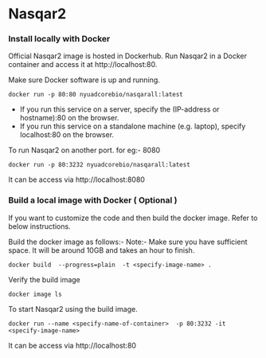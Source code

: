# Nasqar2

### Install locally with Docker
Official Nasqar2 image is hosted in Dockerhub. Run Nasqar2 in a Docker container and access it at http://localhost:80.

Make sure Docker software is up and running. 

```
docker run -p 80:80 nyuadcorebio/nasqarall:latest
```

- If you run this service on a server, specify the (IP-address or hostname):80 on the browser.
- If you run this service on a standalone machine (e.g. laptop), specify localhost:80 on the browser.

To run Nasqar2 on another port. for eg:- 8080

```
docker run -p 80:3232 nyuadcorebio/nasqarall:latest
```
It can be access via http://localhost:8080

### Build a local image with Docker ( Optional )
If you want to customize the code and then build the docker image. Refer to below instructions. 




Build the docker image as follows:- 
Note:- Make sure you have sufficient space. It will be around 10GB and takes an hour to finish. 
```
docker build  --progress=plain  -t <specify-image-name> .
```

Verify the build image
```
docker image ls 
```

To start Nasqar2 using the build image.
```
docker run --name <specify-name-of-container>  -p 80:3232 -it <specify-image-name>
```
It can be access via http://localhost:80



